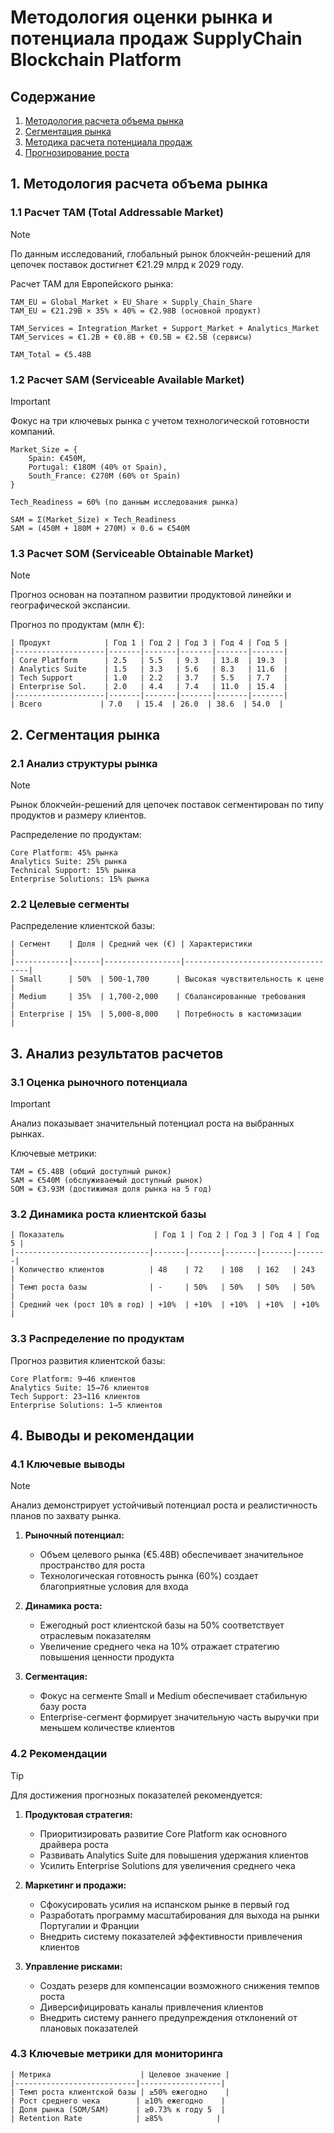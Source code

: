 # Методология оценки рынка и потенциала продаж SupplyChain Blockchain Platform

## Содержание
1. [Методология расчета объема рынка](#1-методология-расчета-объема-рынка)
2. [Сегментация рынка](#2-сегментация-рынка)
3. [Методика расчета потенциала продаж](#3-методика-расчета-потенциала-продаж)
4. [Прогнозирование роста](#4-прогнозирование-роста)

## 1. Методология расчета объема рынка

### 1.1 Расчет TAM (Total Addressable Market)
> [!NOTE]
> По данным исследований, глобальный рынок блокчейн-решений для цепочек поставок достигнет €21.29 млрд к 2029 году.

Расчет TAM для Европейского рынка:
```
TAM_EU = Global_Market × EU_Share × Supply_Chain_Share
TAM_EU = €21.29B × 35% × 40% = €2.98B (основной продукт)

TAM_Services = Integration_Market + Support_Market + Analytics_Market
TAM_Services = €1.2B + €0.8B + €0.5B = €2.5B (сервисы)

TAM_Total = €5.48B
```

### 1.2 Расчет SAM (Serviceable Available Market)
> [!IMPORTANT]
> Фокус на три ключевых рынка с учетом технологической готовности компаний.

```
Market_Size = {
    Spain: €450M,
    Portugal: €180M (40% от Spain),
    South_France: €270M (60% от Spain)
}

Tech_Readiness = 60% (по данным исследования рынка)

SAM = Σ(Market_Size) × Tech_Readiness
SAM = (450M + 180M + 270M) × 0.6 = €540M
```

### 1.3 Расчет SOM (Serviceable Obtainable Market)
> [!NOTE]
> Прогноз основан на поэтапном развитии продуктовой линейки и географической экспансии.

Прогноз по продуктам (млн €):
```
| Продукт            | Год 1 | Год 2 | Год 3 | Год 4 | Год 5 |
|--------------------|-------|-------|-------|-------|-------|
| Core Platform      | 2.5   | 5.5   | 9.3   | 13.8  | 19.3  |
| Analytics Suite    | 1.5   | 3.3   | 5.6   | 8.3   | 11.6  |
| Tech Support       | 1.0   | 2.2   | 3.7   | 5.5   | 7.7   |
| Enterprise Sol.    | 2.0   | 4.4   | 7.4   | 11.0  | 15.4  |
|--------------------|-------|-------|-------|-------|-------|
| Всего             | 7.0   | 15.4  | 26.0  | 38.6  | 54.0  |
```

## 2. Сегментация рынка

### 2.1 Анализ структуры рынка
> [!NOTE]
> Рынок блокчейн-решений для цепочек поставок сегментирован по типу продуктов и размеру клиентов.

Распределение по продуктам:
```
Core Platform: 45% рынка
Analytics Suite: 25% рынка
Technical Support: 15% рынка
Enterprise Solutions: 15% рынка
```

### 2.2 Целевые сегменты
Распределение клиентской базы:
```
| Сегмент    | Доля | Средний чек (€) | Характеристики                    |
|------------|------|-----------------|-----------------------------------|
| Small      | 50%  | 500-1,700      | Высокая чувствительность к цене   |
| Medium     | 35%  | 1,700-2,000    | Сбалансированные требования       |
| Enterprise | 15%  | 5,000-8,000    | Потребность в кастомизации        |
```

## 3. Анализ результатов расчетов

### 3.1 Оценка рыночного потенциала
> [!IMPORTANT]
> Анализ показывает значительный потенциал роста на выбранных рынках.

Ключевые метрики:
```
TAM = €5.48B (общий доступный рынок)
SAM = €540M (обслуживаемый доступный рынок)
SOM = €3.93M (достижимая доля рынка на 5 год)
```

### 3.2 Динамика роста клиентской базы
```
| Показатель                    | Год 1 | Год 2 | Год 3 | Год 4 | Год 5 |
|------------------------------|-------|-------|-------|-------|-------|
| Количество клиентов          | 48    | 72    | 108   | 162   | 243   |
| Темп роста базы              | -     | 50%   | 50%   | 50%   | 50%   |
| Средний чек (рост 10% в год) | +10%  | +10%  | +10%  | +10%  | +10%  |
```

### 3.3 Распределение по продуктам
Прогноз развития клиентской базы:
```
Core Platform: 9→46 клиентов
Analytics Suite: 15→76 клиентов
Tech Support: 23→116 клиентов
Enterprise Solutions: 1→5 клиентов
```

## 4. Выводы и рекомендации

### 4.1 Ключевые выводы
> [!NOTE]
> Анализ демонстрирует устойчивый потенциал роста и реалистичность планов по захвату рынка.

1. **Рыночный потенциал:**
   - Объем целевого рынка (€5.48B) обеспечивает значительное пространство для роста
   - Технологическая готовность рынка (60%) создает благоприятные условия для входа

2. **Динамика роста:**
   - Ежегодный рост клиентской базы на 50% соответствует отраслевым показателям
   - Увеличение среднего чека на 10% отражает стратегию повышения ценности продукта

3. **Сегментация:**
   - Фокус на сегменте Small и Medium обеспечивает стабильную базу роста
   - Enterprise-сегмент формирует значительную часть выручки при меньшем количестве клиентов

### 4.2 Рекомендации
> [!TIP]
> Для достижения прогнозных показателей рекомендуется:

1. **Продуктовая стратегия:**
   - Приоритизировать развитие Core Platform как основного драйвера роста
   - Развивать Analytics Suite для повышения удержания клиентов
   - Усилить Enterprise Solutions для увеличения среднего чека

2. **Маркетинг и продажи:**
   - Сфокусировать усилия на испанском рынке в первый год
   - Разработать программу масштабирования для выхода на рынки Португалии и Франции
   - Внедрить систему показателей эффективности привлечения клиентов

3. **Управление рисками:**
   - Создать резерв для компенсации возможного снижения темпов роста
   - Диверсифицировать каналы привлечения клиентов
   - Внедрить систему раннего предупреждения отклонений от плановых показателей

### 4.3 Ключевые метрики для мониторинга
```
| Метрика                    | Целевое значение |
|---------------------------|------------------|
| Темп роста клиентской базы | ≥50% ежегодно    |
| Рост среднего чека        | ≥10% ежегодно    |
| Доля рынка (SOM/SAM)      | ≥0.73% к году 5  |
| Retention Rate            | ≥85%            |
```

